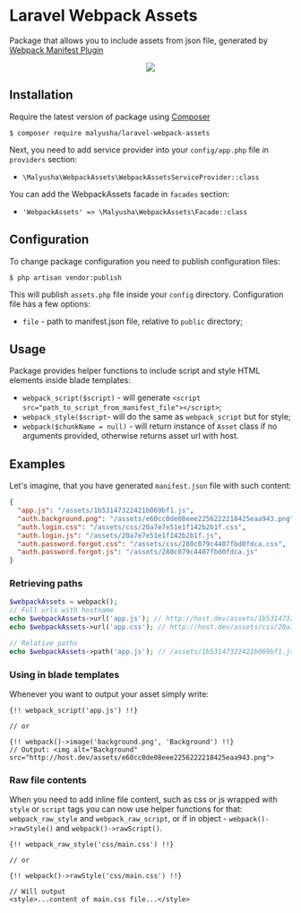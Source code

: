 # Laravel Webpack Assets
Package that allows you to include assets from json file, generated by [Webpack Manifest Plugin](https://github.com/danethurber/webpack-manifest-plugin)

<p align="center">
    <img src="https://travis-ci.org/malyusha/laravel-webpack-assets.svg?branch=master">
</p>

## Installation

Require the latest version of package using [Composer](https://getcomposer.org/) 

`$ composer require malyusha/laravel-webpack-assets`

Next, you need to add service provider into your `config/app.php` file in `providers` section:
* `\Malyusha\WebpackAssets\WebpackAssetsServiceProvider::class`

You can add the WebpackAssets facade in `facades` section:
* `'WebpackAssets' => \Malyusha\WebpackAssets\Facade::class`


## Configuration

To change package configuration you need to publish configuration files:

`$ php artisan vendor:publish`

This will publish `assets.php` file inside your `config` directory.
Configuration file has a few options:

* `file` - path to manifest.json file, relative to `public` directory;

## Usage

Package provides helper functions to include script and style HTML elements inside blade templates:

* `webpack_script($script)` - will generate `<script src="path_to_script_from_manifest_file"></script>`;
* `webpack_style($script`- will do the same as `webpack_script` but for style;
* `webpack($chunkName = null)` - will return instance of `Asset` class if no arguments provided, otherwise returns asset url with host.

## Examples

Let's imagine, that you have generated `manifest.json` file with such content:
```json
{
  "app.js": "/assets/1b53147322421b069bf1.js",
  "auth.background.png": "/assets/e60cc0de08eee2256222218425eaa943.png",
  "auth.login.css": "/assets/css/20a7e7e51e1f142b2b1f.css",
  "auth.login.js": "/assets/20a7e7e51e1f142b2b1f.js",
  "auth.password.forgot.css": "/assets/css/280c079c4407fbd0fdca.css",
  "auth.password.forgot.js": "/assets/280c079c4407fbd0fdca.js"
}
```

### Retrieving paths

```php
$webpackAssets = webpack();
// Full urls with hostname
echo $webpackAssets->url('app.js'); // http://host.dev/assets/1b53147322421b069bf1.js
echo $webpackAssets->url('app.css'); // http://host.dev/assets/css/20a7e7e51e1f142b2b1f.css

// Relative paths
echo $webpackAssets->path('app.js'); // /assets/1b53147322421b069bf1.js

```

### Using in blade templates

Whenever you want to output your asset simply write:

```blade
{!! webpack_script('app.js') !!}

// or

{!! webpack()->image('background.png', 'Background') !!} 
// Output: <img alt="Background" src="http://host.dev/assets/e60cc0de08eee2256222218425eaa943.png">
```

### Raw file contents

When you need to add inline file content, such as css or js wrapped with `style` or `script` tags
you can now use helper functions for that: `webpack_raw_style` and `webpack_raw_script`, or if
in object - `webpack()->rawStyle()` and `webpack()->rawScript()`.

```blade
{!! webpack_raw_style('css/main.css') !!}

// or

{!! webpack()->rawStyle('css/main.css') !!}

// Will output
<style>...content of main.css file...</style>
```

